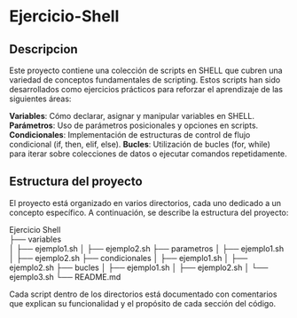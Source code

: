 # Ejercicio-Shell

## Descripcion
Este proyecto contiene una colección de scripts en SHELL que cubren una variedad de conceptos fundamentales de scripting. Estos scripts han sido desarrollados como ejercicios prácticos para reforzar el aprendizaje de las siguientes áreas:

**Variables**: Cómo declarar, asignar y manipular variables en SHELL.
**Parámetros**: Uso de parámetros posicionales y opciones en scripts.
**Condicionales**: Implementación de estructuras de control de flujo condicional (if, then, elif, else).
**Bucles**: Utilización de bucles (for, while) para iterar sobre colecciones de datos o ejecutar comandos repetidamente.

## Estructura del proyecto
El proyecto está organizado en varios directorios, cada uno dedicado a un concepto específico. A continuación, se describe la estructura del proyecto:

Ejercicio Shell                                                                                                                                                     
├── variables                                                                                                                                                       
│ ├── ejemplo1.sh
│ ├── ejemplo2.sh
├── parametros
│ ├── ejemplo1.sh
│ ├── ejemplo2.sh
├── condicionales
│ ├── ejemplo1.sh
│ ├── ejemplo2.sh
├── bucles
│ ├── ejemplo1.sh
│ ├── ejemplo2.sh
│ └── ejemplo3.sh
└── README.md


Cada script dentro de los directorios está documentado con comentarios que explican su funcionalidad y el propósito de cada sección del código.
